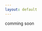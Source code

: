 ```yaml
---
layout: default
---
```


<p>comming soon</p>

<!--
## Speakers

<img align="left" width="100" height="100" src="https://github.githubassets.com/images/icons/emoji/octocat.png">

Brandon Iglesias
```
this is a cool speaker
```

***

<img align="right" width="100" height="100" src="https://github.githubassets.com/images/icons/emoji/octocat.png">

Brandon Iglesias
```
this is a cool speaker
```
[back](./)-->
